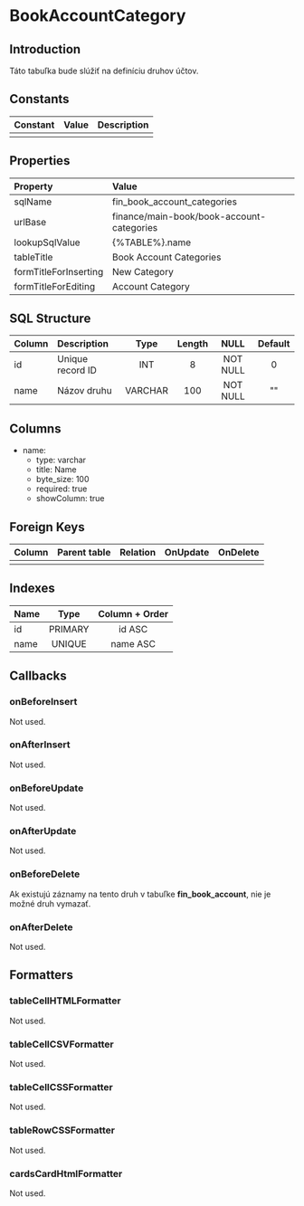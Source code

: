 # BookAccountCategory

## Introduction

Táto tabuľka bude slúžiť na definíciu druhov účtov.

## Constants

| Constant | Value | Description |
| -------- | ----- | ----------- |
|          |       |             |

## Properties

| Property              | Value                                     |
| :-------------------- | :---------------------------------------- |
| sqlName               | fin_book_account_categories               |
| urlBase               | finance/main-book/book-account-categories |
| lookupSqlValue        | {%TABLE%}.name                            |
| tableTitle            | Book Account Categories                   |
| formTitleForInserting | New Category                              |
| formTitleForEditing   | Account Category                          |

## SQL Structure

| Column | Description      | Type    | Length | NULL     | Default |
| :----- | :--------------- | :-----: | :----: | :------: | :-----: |
| id     | Unique record ID | INT     | 8      | NOT NULL | 0       |
| name   | Názov druhu      | VARCHAR | 100    | NOT NULL | ""      |

## Columns

* name:
  * type: varchar
  * title: Name
  * byte_size: 100
  * required: true
  * showColumn: true


## Foreign Keys

| Column | Parent table | Relation | OnUpdate | OnDelete |
| ------ | ------------ | -------- | -------- | -------- |
|        |              |          |          |          |

## Indexes

| Name | Type    | Column + Order |
| :--- | :-----: | :------------: |
| id   | PRIMARY | id ASC         |
| name | UNIQUE  | name ASC       |

## Callbacks

### onBeforeInsert

Not used.

### onAfterInsert

Not used.

### onBeforeUpdate

Not used.

### onAfterUpdate

Not used.

### onBeforeDelete

Ak existujú záznamy na tento druh v tabuľke **fin_book_account**, nie je možné druh vymazať.

### onAfterDelete

Not used.

## Formatters

### tableCellHTMLFormatter

Not used.

### tableCellCSVFormatter

Not used.

### tableCellCSSFormatter

Not used.

### tableRowCSSFormatter

Not used.

### cardsCardHtmlFormatter

Not used.
